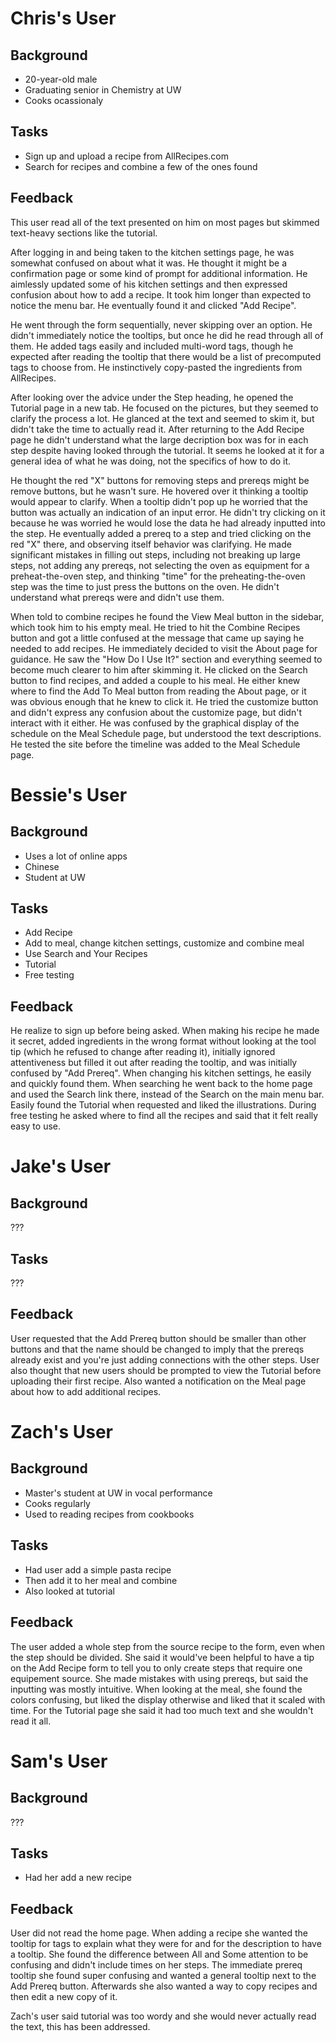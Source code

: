 # Chris's User
## Background
- 20-year-old male
- Graduating senior in Chemistry at UW
- Cooks ocassionaly

## Tasks
- Sign up and upload a recipe from AllRecipes.com
- Search for recipes and combine a few of the ones found

## Feedback
This user read all of the text presented on him on most pages but skimmed text-heavy sections like the tutorial.

After logging in and being taken to the kitchen settings page, he was somewhat confused on about what it was. He thought it might be a confirmation page or some kind of prompt for additional information. He aimlessly updated some of his kitchen settings and then expressed confusion about how to add a recipe. It took him longer than expected to notice the menu bar. He eventually found it and clicked "Add Recipe". 

He went through the form sequentially, never skipping over an option. He didn't immediately notice the tooltips, but once he did he read through all of them. He added tags easily and included multi-word tags, though he expected after reading the tooltip that there would be a list of precomputed tags to choose from. He instinctively copy-pasted the ingredients from AllRecipes.

After looking over the advice under the Step heading, he opened the Tutorial page in a new tab. He focused on the pictures, but they seemed to clarify the process a lot. He glanced at the text and seemed to skim it, but didn't take the time to actually read it. After returning to the Add Recipe page he didn't understand what the large decription box was for in each step despite having looked through the tutorial. It seems he looked at it for a general idea of what he was doing, not the specifics of how to do it.

He thought the red "X" buttons for removing steps and prereqs might be remove buttons, but he wasn't sure. He hovered over it thinking a tooltip would appear to clarify. When a tooltip didn't pop up he worried that the button was actually an indication of an input error. He didn't try clicking on it because he was worried he would lose the data he had already inputted into the step. He eventually added a prereq to a step and tried clicking on the red "X" there, and observing itself behavior was clarifying. He made significant mistakes in filling out steps, including not breaking up large steps, not adding any prereqs, not selecting the oven as equipment for a preheat-the-oven step, and thinking "time" for the preheating-the-oven step was the time to just press the buttons on the oven. He didn't understand what prereqs were and didn't use them.

When told to combine recipes he found the View Meal button in the sidebar, which took him to his empty meal. He tried to hit the Combine Recipes button and got a little confused at the message that came up saying he needed to add recipes. He immediately decided to visit the About page for guidance. He saw the "How Do I Use It?" section and everything seemed to become much clearer to him after skimming it. He clicked on the Search button to find recipes, and added a couple to his meal. He either knew where to find the Add To Meal button from reading the About page, or it was obvious enough that he knew to click it. He tried the customize button and didn't express any confusion about the customize page, but didn't interact with it either. He was confused by the graphical display of the schedule on the Meal Schedule page, but understood the text descriptions. He tested the site before the timeline was added to the Meal Schedule page.


# Bessie's User
## Background
- Uses a lot of online apps
- Chinese
- Student at UW

## Tasks
- Add Recipe
- Add to meal, change kitchen settings, customize and combine meal
- Use Search and Your Recipes
- Tutorial
- Free testing

## Feedback
He realize to sign up before being asked. When making his recipe he made it secret, added ingredients in the wrong format without looking at the tool tip (which he refused to change after reading it), initially ignored attentiveness but filled it out after reading the tooltip,  and was initially confused by "Add Prereq". When changing his kitchen settings, he easily and quickly found them. When searching he went back to the home page and used the Search link there, instead of the Search on the main menu bar. Easily found the Tutorial when requested and liked the illustrations. During free testing he asked where to find all the recipes and said that it felt really easy to use.


# Jake's User
## Background
???

## Tasks
???

## Feedback
User requested that the Add Prereq button should be smaller than other buttons and that the name should be changed to imply that the prereqs already exist and you're just adding connections with the other steps. User also thought that new users should be prompted to view the Tutorial before uploading their first recipe. Also wanted a notification on the Meal page about how to add additional recipes.


# Zach's User
## Background
- Master's student at UW in vocal performance
- Cooks regularly
- Used to reading recipes from cookbooks

## Tasks
- Had user add a simple pasta recipe
- Then add it to her meal and combine
- Also looked at tutorial

## Feedback
The user added a whole step from the source recipe to the form, even when the step should be divided. She said it would've been helpful to have a tip on the Add Recipe form to tell you to only create steps that require one equipement source. She made mistakes with using prereqs, but said the inputting was mostly intuitive. When looking at the meal, she found the colors confusing, but liked the display otherwise and liked that it scaled with time. For the Tutorial page she said it had too much text and she wouldn't read it all.


# Sam's User
## Background
???

## Tasks
- Had her add a new recipe

## Feedback
User did not read the home page. When adding a recipe she wanted the tooltip for tags to explain what they were for and for the description to have a tooltip. She found the difference between All and Some attention to be confusing and didn't include times on her steps. The immediate prereq tooltip she found super confusing and wanted a general tooltip next to the Add Prereq button. Afterwards she also wanted a way to copy recipes and then edit a new copy of it.

Zach's user said tutorial was too wordy and she would never actually read the text, this has been addressed.

